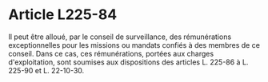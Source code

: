 # Article L225-84

Il peut être alloué, par le conseil de surveillance, des rémunérations exceptionnelles pour les missions ou mandats confiés à des membres de ce conseil. Dans ce cas, ces rémunérations, portées aux charges d'exploitation, sont soumises aux dispositions des articles L. 225-86 à L. 225-90 et L. 22-10-30.
